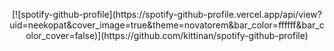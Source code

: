 <p align="center">
[![spotify-github-profile](https://spotify-github-profile.vercel.app/api/view?uid=neekopat&cover_image=true&theme=novatorem&bar_color=ffffff&bar_color_cover=false)](https://github.com/kittinan/spotify-github-profile)
</p>

